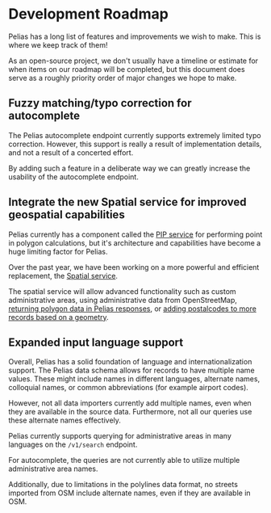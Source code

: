 # Development Roadmap

Pelias has a long list of features and improvements we wish to make. This is
where we keep track of them!

As an open-source project, we don't usually have a timeline or estimate for
when items on our roadmap will be completed, but this document does serve as a
roughly priority order of major changes we hope to make.

## Fuzzy matching/typo correction for autocomplete

The Pelias autocomplete endpoint currently supports extremely limited typo
correction. However, this support is really a result of implementation details,
and not a result of a concerted effort.

By adding such a feature in a deliberate way we can greatly increase the
usability of the autocomplete endpoint.

## Integrate the new Spatial service for improved geospatial capabilities

Pelias currently has a component called the [PIP
service](https://github.com/pelias/pip-service) for performing point in polygon
calculations, but it's architecture and capabilities have become a huge
limiting factor for Pelias.

Over the past year, we have been working on a more powerful and efficient
replacement, the [Spatial service](https://github.com/pelias/spatial).

The spatial service will allow advanced functionality such as custom
administrative areas, using administrative data from OpenStreetMap, [returning
polygon data in Pelias responses](https://github.com/pelias/whosonfirst/issues/19),
or [adding postalcodes to more records based on a geometry](https://github.com/pelias/pelias/issues/111).

## Expanded input language support

Overall, Pelias has a solid foundation of language and internationalization
support. The Pelias data schema allows for records to have multiple name
values. These might include names in different languages, alternate names,
colloquial names, or common abbreviations (for example airport codes).

However, not all data importers currently add multiple names, even when they
are available in the source data. Furthermore, not all our queries use these
alternate names effectively.

Pelias currently supports querying for administrative areas in many languages on
the `/v1/search` endpoint.

For autocomplete, the queries are not currently able to utilize multiple
administrative area names.

Additionally, due to limitations in the polylines data format, no streets
imported from OSM include alternate names, even if they are available in OSM.
